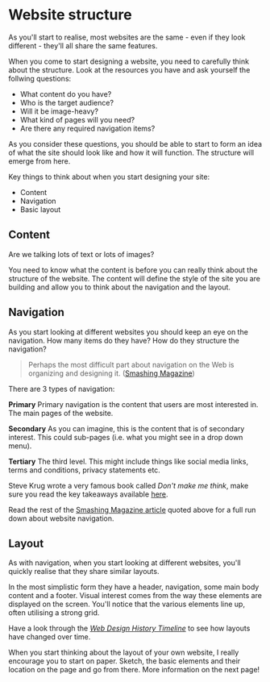 # Website structure

As you'll start to realise, most websites are the same - even if they look different - they'll all share the same features.

When you come to start designing a website, you need to carefully think about the structure. Look at the resources you have and ask yourself the follwing questions: 

*   What content do you have? 
*   Who is the target audience?
*   Will it be image-heavy?
*   What kind of pages will you need?
*   Are there any required navigation items?

As you consider these questions, you should be able to start to form an idea of what the site should look like and how it will function. The structure will emerge from here.

Key things to think about when you start designing your site:

*   Content
*   Navigation
*   Basic layout



## Content

Are we talking lots of text or lots of images?

You need to know what the content is before you can really think about the structure of the website. The content will define the style of the site you are building and allow you to think about the navigation and the layout.



## Navigation
As you start looking at different websites you should keep an eye on the navigation. How many items do they have? How do they structure the navigation?

> Perhaps the most difficult part about navigation on the Web is organizing and designing it. ([Smashing Magazine](https://www.smashingmagazine.com/2011/06/planning-and-implementing-website-navigation/))

There are 3 types of navigation:

**Primary**
Primary navigation is the content that users are most interested in. The main pages of the website.

**Secondary**
As you can imagine, this is the content that is of secondary interest. This could sub-pages (i.e. what you might see in a drop down menu).

**Tertiary**
The third level. This might include things like social media links, terms and conditions, privacy statements etc.  

Steve Krug wrote a very famous book called *Don't make me think*, make sure you read the key takeaways available [here](https://www.interaction-design.org/literature/article/don-t-make-me-think-key-learning-points-for-ux-design-for-the-web). 

Read the rest of the [Smashing Magazine article](https://www.smashingmagazine.com/2011/06/planning-and-implementing-website-navigation/) quoted above for a full run down about website navigation. 



## Layout

As with navigation, when you start looking at different websites, you'll quickly realise that they share similar layouts. 

In the most simplistic form they have a header, navigation, some main body content and a footer. Visual interest comes from the way these elements are displayed on the screen. You'll notice that the various elements line up, often utilising a strong grid. 

Have a look through the *[Web Design History Timeline](https://www.webdesignmuseum.org/web-design-history)* to see how layouts have changed over time. 

When you start thinking about the layout of your own website, I really encourage you to start on paper. Sketch, the basic elements and their location on the page and go from there. More information on the next page!

